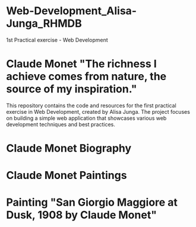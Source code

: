 # Web-Development_Alisa-Junga_RHMDB
1st Practical exercise - Web Development
# Claude Monet "The richness I achieve comes from nature, the source of my inspiration."
This repository contains the code and resources for the first practical exercise in Web Development, created by Alisa Junga. The project focuses on building a simple web application that showcases various web development techniques and best practices.
# Claude Monet Biography        
# Claude Monet Paintings
# Painting "San Giorgio Maggiore at Dusk, 1908 by Claude Monet"
